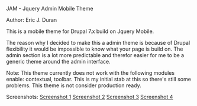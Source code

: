 JAM - Jquery Admin Mobile Theme

Author: Eric J. Duran

This is a mobile theme for Drupal 7.x build on Jquery Mobile.

The reason why I decided to make this a admin theme is because of Drupal flexibility it would be impossible to know what your page is build on.
The admin section is a lot more predictable and therefor easier for me to be a generic theme around the admin interface.

Note:
This theme currently does not work with the following modules enable: contextual, toolbar. This is my initial stab at this so there's still some problems.
This theme is not consider production ready. 

Screenshots:
[Screenshot 1](https://github.com/ericduran/jam/raw/master/screenshot.png)
[Screenshot 2](https://github.com/ericduran/jam/raw/master/screenshot_2.png)
[Screenshot 3](https://github.com/ericduran/jam/raw/master/screenshot_3.png)
[Screenshot 4](https://github.com/ericduran/jam/raw/master/screenshot_4.png)